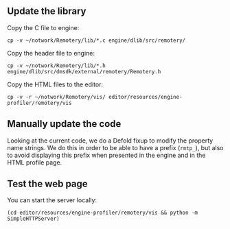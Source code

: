 
## Update the library

Copy the C file to engine:

    cp -v ~/notwork/Remotery/lib/*.c engine/dlib/src/remotery/

Copy the header file to engine:

    cp -v ~/notwork/Remotery/lib/*.h engine/dlib/src/dmsdk/external/remotery/Remotery.h


Copy the HTML files to the editor:

    cp -v -r ~/notwork/Remotery/vis/ editor/resources/engine-profiler/remotery/vis

## Manually update the code

Looking at the current code, we do a Defold fixup to modify the property name strings.
We do this in order to be able to have a prefix (`rmtp_`), but also to avoid displaying this prefix
when presented in the engine and in the HTML profile page.

## Test the web page

You can start the server locally:

    (cd editor/resources/engine-profiler/remotery/vis && python -m SimpleHTTPServer)

